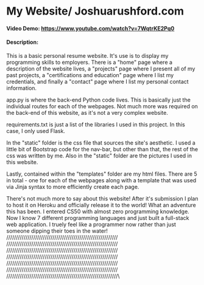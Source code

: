 # My Website/ Joshuarushford.com
#### Video Demo: https://www.youtube.com/watch?v=7WqtrKE2Pq0
#### Description:
This is a basic personal resume website. It's use is to display my programming skills to employers.
There is a "home" page where a description of the website lives, a "projects" page where I present all
of my past projects, a "certifications and education" page where I list my credentials, and finally a
"contact" page where I list my personal contact information.

app.py is where the back-end Python code lives. This is basically just the individual routes for each
of the webpages. Not much more was required on the back-end of this website, as it's not a very
complex website.

requirements.txt is just a list of the libraries I used in this project. In this case, I only used Flask.

In the "static" folder is the css file that sources the site's aesthetic. I used a little bit of Bootstrap
code for the nav-bar, but other than that, the rest of the css was written by me. Also in the "static"
folder are the pictures I used in this website.

Lastly, contained within the "templates" folder are my html files. There are 5 in total - one for each of
the webpages along with a template that was used via Jinja syntax to more efficiently create each page.

There's not much more to say about this website! After it's submission I plan to host it on Heroku and
officially release it to the world! What an adventure this has been. I entered CS50 with almost zero
programming knowledge. Now I know 7 different programming languages and just built a full-stack web
application. I truely feel like a programmer now rather than just someone dipping their toes in the water!
/\/\/\/\/\/\/\/\/\/\/\/\/\/\/\/\/\/\/\/\/\/\/\/\/\/\/\/\/\/\/\/\/\/\/\/\/\/\/\/\/\/\/\/\/\/\/\/\/\/\/\/\/\/\/\/\/\/\
/\/\/\/\/\/\/\/\/\/\/\/\/\/\/\/\/\/\/\/\/\/\/\/\/\/\/\/\/\/\/\/\/\/\/\/\/\/\/\/\/\/\/\/\/\/\/\/\/\/\/\/\/\/\/\/\/\/\
/\/\/\/\/\/\/\/\/\/\/\/\/\/\/\/\/\/\/\/\/\/\/\/\/\/\/\/\/\/\/\/\/\/\/\/\/\/\/\/\/\/\/\/\/\/\/\/\/\/\/\/\/\/\/\/\/\/\
/\/\/\/\/\/\/\/\/\/\/\/\/\/\/\/\/\/\/\/\/\/\/\/\/\/\/\/\/\/\/\/\/\/\/\/\/\/\/\/\/\/\/\/\/\/\/\/\/\/\/\/\/\/\/\/\/\/\
/\/\/\/\/\/\/\/\/\/\/\/\/\/\/\/\/\/\/\/\/\/\/\/\/\/\/\/\/\/\/\/\/\/\/\/\/\/\/\/\/\/\/\/\/\/\/\/\/\/\/\/\/\/\/\/\/\/\
/\/\/\/\/\/\/\/\/\/\/\/\/\/\/\/\/\/\/\/\/\/\/\/\/\/\/\/\/\/\/\/\/\/\/\/\/\/\/\/\/\/\/\/\/\/\/\/\/\/\/\/\/\/\/\/\/\/\
/\/\/\/\/\/\/\/\/\/\/\/\/\/\/\/\/\/\/\/\/\/\/\/\/\/\/\/\/\/\/\/\/\/\/\/\/\/\/\/\/\/\/\/\/\/\/\/\/\/\/\/\/\/\/\/\/\/\